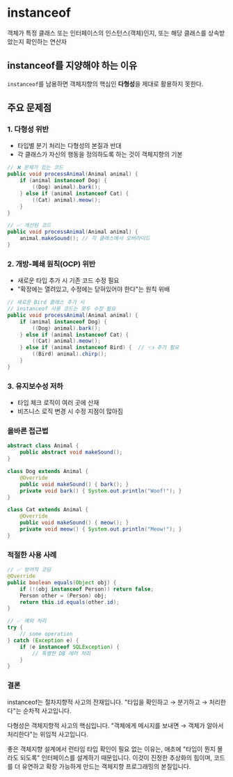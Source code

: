 # instanceof

객체가 특정 클래스 또는 인터페이스의 인스턴스(객체)인지, 또는 해당 클래스를 상속받았는지 확인하는 연산자

## instanceof를 지양해야 하는 이유

`instanceof`를 남용하면 객체지향의 핵심인 **다형성**을 제대로 활용하지 못한다.

## 주요 문제점

### 1. 다형성 위반

- 타입별 분기 처리는 다형성의 본질과 반대
- 각 클래스가 자신의 행동을 정의하도록 하는 것이 객체지향의 기본

```java
// ❌ 문제가 있는 코드
public void processAnimal(Animal animal) {
    if (animal instanceof Dog) {
        ((Dog) animal).bark();
    } else if (animal instanceof Cat) {
        ((Cat) animal).meow();
    }
}

// ✅ 개선된 코드
public void processAnimal(Animal animal) {
    animal.makeSound(); // 각 클래스에서 오버라이드
}
```

### 2. 개방-폐쇄 원칙(OCP) 위반

- 새로운 타입 추가 시 기존 코드 수정 필요
- "확장에는 열려있고, 수정에는 닫혀있어야 한다"는 원칙 위배

```java
// 새로운 Bird 클래스 추가 시
// instanceof 사용 코드는 모두 수정 필요
public void processAnimal(Animal animal) {
    if (animal instanceof Dog) {
        ((Dog) animal).bark();
    } else if (animal instanceof Cat) {
        ((Cat) animal).meow();
    } else if (animal instanceof Bird) {  // 👈 추가 필요
        ((Bird) animal).chirp();
    }
}
```

### 3. 유지보수성 저하

- 타입 체크 로직이 여러 곳에 산재
- 비즈니스 로직 변경 시 수정 지점이 많아짐

### 올바른 접근법

```java
abstract class Animal {
    public abstract void makeSound();
}

class Dog extends Animal {
    @Override
    public void makeSound() { bark(); }
    private void bark() { System.out.println("Woof!"); }
}

class Cat extends Animal {
    @Override
    public void makeSound() { meow(); }
    private void meow() { System.out.println("Meow!"); }
}
```

### 적절한 사용 사례

```java
// ✅ 방어적 코딩
@Override
public boolean equals(Object obj) {
    if (!(obj instanceof Person)) return false;
    Person other = (Person) obj;
    return this.id.equals(other.id);
}

// ✅ 예외 처리
try {
    // some operation
} catch (Exception e) {
    if (e instanceof SQLException) {
        // 특별한 DB 에러 처리
    }
}
```

### 결론

instanceof는 절차지향적 사고의 잔재입니다. "타입을 확인하고 → 분기하고 → 처리한다"는 순차적 사고입니다.

다형성은 객체지향적 사고의 핵심입니다. "객체에게 메시지를 보내면 → 객체가 알아서 처리한다"는 위임적 사고입니다.

좋은 객체지향 설계에서 런타임 타입 확인이 필요 없는 이유는, 애초에 "타입이 뭔지 몰라도 되도록" 인터페이스를 설계하기 때문입니다. 이것이 진정한 추상화의 힘이며, 코드를 더 유연하고 확장 가능하게 만드는 객체지향 프로그래밍의 본질입니다.
